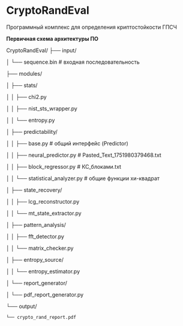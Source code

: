 # CryptoRandEval
Программный комплекс для определения криптостойкости ГПСЧ

**Первичная схема архитектуры ПО**

CryptoRandEval/
├── input/

│   └── sequence.bin         # входная последовательность

├── modules/

│   ├── stats/

│   │   ├── chi2.py

│   │   ├── nist_sts_wrapper.py

│   │   └── entropy.py

│   ├── predictability/

│   │   ├── base.py                  # общий интерфейс (Predictor)

│   │   ├── neural_predictor.py      # Pasted_Text_1751980379468.txt

│   │   ├── block_regressor.py       # КС_блоками.txt

│   │   └── statistical_analyzer.py  # общие функции хи-квадрат

│   ├── state_recovery/

│   │   ├── lcg_reconstructor.py

│   │   └── mt_state_extractor.py

│   ├── pattern_analysis/

│   │   ├── fft_detector.py

│   │   └── matrix_checker.py

│   ├── entropy_source/

│   │   └── entropy_estimator.py

│   └── report_generator/

│       └── pdf_report_generator.py

└── output/

    └── crypto_rand_report.pdf